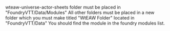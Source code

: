 wteaw-universe-actor-sheets folder must be placed in "FoundryVTT/Data/Modules"
All other folders must be placed in a new folder which you must make titled "WtEAW Folder" located in "FoundryVTT/Data"
You should find the module in the foundry modules list.
